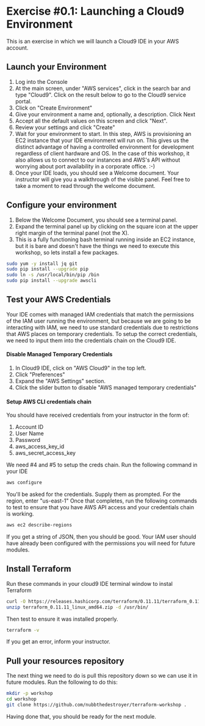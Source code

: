 # Exercise #0.1: Launching a Cloud9 Environment

This is an exercise in which we will launch a Cloud9 IDE in your AWS account.

## Launch your Environment

1. Log into the Console
1. At the main screen, under "AWS services", click in the search bar and type "Cloud9".  Click on the result below
to go to the Cloud9 service portal.
1. Click on "Create Environment"
1. Give your environment a name and, optionally, a description.  Click Next
1. Accept all the default values on this screen and click "Next".
1. Review your settings and click "Create"
1. Wait for your environment to start.  In this step, AWS is provisioning an EC2 instance that 
your IDE environment will run on.  This gives us the distinct advantage of having a controlled 
environment for development regardless of client hardware and OS.  In the case of this workshop,
it also allows us to connect to our instances and AWS's API without worrying about port 
availability in a corporate office.  :-)
1. Once your IDE loads, you should see a Welcome document.  Your instructor will give you a 
walkthrough of the visible panel.  Feel free to take a moment to read through the welcome document.


## Configure your environment

1. Below the Welcome Document, you should see a terminal panel.
1. Expand the terminal panel up by clicking on the square icon at the upper right margin of the terminal panel (not the X).
1. This is a fully functioning bash terminal running inside an EC2 instance, but it is bare and doesn't have the things
we need to execute this workshop, so lets install a few packages.

```bash
sudo yum -y install jq git
sudo pip install --upgrade pip
sudo ln -s /usr/local/bin/pip /bin
sudo pip install --upgrade awscli
```

## Test your AWS Credentials

Your IDE comes with managed IAM credentials that match the permissions of the IAM user running the environment, 
but because we are going to be interacting with IAM, we need to use standard credentials due to restrictions that
AWS places on temporary credentials.  To setup the correct credentials, we need to input them into the credentials
chain on the Cloud9 IDE.  

#### Disable Managed Temporary Credentials

1. In Cloud9 IDE, click on "AWS Cloud9" in the top left.  
1. Click "Preferences"
1. Expand the "AWS Settings" section.
1. Click the slider button to disable "AWS managed temporary credentials"

#### Setup AWS CLI credentials chain

You should have received credentials from your instructor in the form of:
1. Account ID
1. User Name
1. Password
1. aws_access_key_id
1. aws_secret_access_key

We need #4 and #5 to setup the creds chain.  Run the following command in your IDE

```bash
aws configure
```

You'll be asked for the credentials.  Supply them as prompted.  For the region, enter "us-east-1"
Once that completes, run the following commands to test to ensure that you have AWS API 
access and your credentials chain is working.

```bash
aws ec2 describe-regions
```

If you get a string of JSON, then you should be good.  Your IAM user should have already been configured with the 
permissions you will need for future modules.

## Install Terraform

Run these commands in your cloud9 IDE terminal window to instal Terraform

```bash
curl -O https://releases.hashicorp.com/terraform/0.11.11/terraform_0.11.11_linux_amd64.zip
unzip terraform_0.11.11_linux_amd64.zip -d /usr/bin/
```

Then test to ensure it was installed properly.

```bash
terraform -v
```

If you get an error, inform your instructor.

## Pull your resources repository

The next thing we need to do is pull this repository down so we can use it in future modules.  Run the following to 
do this:

```bash
mkdir -p workshop
cd workshop
git clone https://github.com/nubbthedestroyer/terraform-workshop .

```

Having done that, you should be ready for the next module.